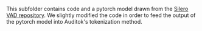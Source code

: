 This subfolder contains code and a pytorch model drawn from the [Silero VAD repository](https://github.com/snakers4/silero-vad).
We slightly modified the code in order to feed the output of the pytorch model into Auditok's tokenization method.